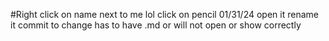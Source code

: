 #Right click on name next to me lol 
click on pencil 01/31/24
open it rename it 
commit to change
has to have .md or will not open or show correctly
